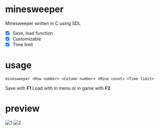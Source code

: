 # minesweeper
Minesweeper written in C using SDL

- [x] Save, load function
- [x] Customizable
- [x] Time limit

# usage

`minesweeper <Row number> <Column number> <Mine count> <Time limit>`

Save with **F1**
Load with in menu or in game with **F2**

# preview

![1](https://user-images.githubusercontent.com/33965876/42164167-77c318a8-7e05-11e8-9418-1fe146ec3b94.png)
![2](https://user-images.githubusercontent.com/33965876/42164168-77f251c2-7e05-11e8-8dd7-e678f7ac5eae.png)
